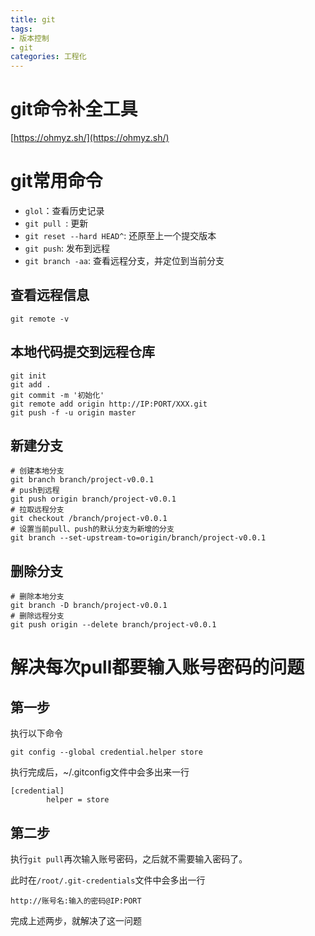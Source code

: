 ```yaml
---
title: git
tags: 
- 版本控制
- git
categories: 工程化
---
```




# git命令补全工具

[https://ohmyz.sh/](https://ohmyz.sh/)



# git常用命令

- `glol`：查看历史记录
- `git pull `: 更新
- `git reset --hard HEAD^`: 还原至上一个提交版本
- `git push`: 发布到远程
- `git branch -aa`: 查看远程分支，并定位到当前分支



## 查看远程信息

```shell
git remote -v
```



## 本地代码提交到远程仓库

```shell
git init
git add .
git commit -m '初始化'
git remote add origin http://IP:PORT/XXX.git
git push -f -u origin master
```



## 新建分支

```shell
# 创建本地分支
git branch branch/project-v0.0.1
# push到远程
git push origin branch/project-v0.0.1
# 拉取远程分支
git checkout /branch/project-v0.0.1
# 设置当前pull、push的默认分支为新增的分支
git branch --set-upstream-to=origin/branch/project-v0.0.1
```



## 删除分支

```shell
# 删除本地分支
git branch -D branch/project-v0.0.1
# 删除远程分支
git push origin --delete branch/project-v0.0.1 
```





# 解决每次pull都要输入账号密码的问题

## 第一步

执行以下命令

```shell
git config --global credential.helper store
```

执行完成后，~/.gitconfig文件中会多出来一行

```shell
[credential]
        helper = store
```

## 第二步

执行`git pull`再次输入账号密码，之后就不需要输入密码了。

此时在`/root/.git-credentials`文件中会多出一行

```shell
http://账号名:输入的密码@IP:PORT
```



完成上述两步，就解决了这一问题